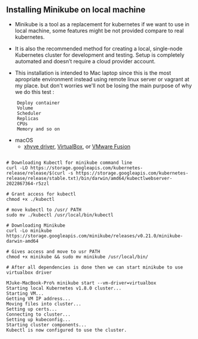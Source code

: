 
## Installing Minikube on local machine 

* Minikube is a tool as a replacement for kubernetes if we want to use in local machine, some features might be not provided compare to real kubernetes.

* It is also the recommended method for creating a local, single-node Kubernetes cluster for development and testing. Setup is completely automated and doesn’t require a cloud provider account.

* This installation is intended to Mac laptop since this is the most apropriate environment instead using remote linux server or vagrant at my place. but don't worries we'll not be losing the main purpose of why we do this test :

```shell
    Deploy container 
    Volume
    Scheduler
    Replicas
    CPUs
    Memory and so on
```

* macOS
    * [xhyve driver](https://github.com/kubernetes/minikube/blob/master/docs/drivers.md#xhyve-driver), [VirtualBox](https://www.virtualbox.org/wiki/Downloads), or [VMware Fusion](https://www.vmware.com/products/fusion)


```shell

# Downloading Kubectl for minikube command line
curl -LO https://storage.googleapis.com/kubernetes-release/release/$(curl -s https://storage.googleapis.com/kubernetes-release/release/stable.txt)/bin/darwin/amd64/kubectlwebserver-2022867364-r5zzl

# Grant access for kubectl
chmod +x ./kubectl

# move kubectl to /usr/ PATH
sudo mv ./kubectl /usr/local/bin/kubectl

# Downloading Minikube
curl -Lo minikube https://storage.googleapis.com/minikube/releases/v0.21.0/minikube-darwin-amd64

# Gives access and move to usr PATH
chmod +x minikube && sudo mv minikube /usr/local/bin/
```

```shell
# After all dependencies is done then we can start minikube to use virtualbox driver

MJuke-MacBook-Pro% minikube start --vm-driver=virtualbox
Starting local Kubernetes v1.8.0 cluster...
Starting VM...
Getting VM IP address...
Moving files into cluster...
Setting up certs...
Connecting to cluster...
Setting up kubeconfig...
Starting cluster components...
Kubectl is now configured to use the cluster.


```




